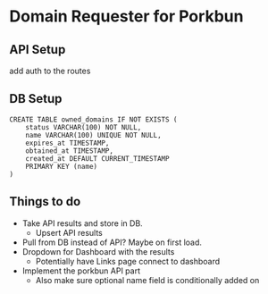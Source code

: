 # Domain Requester for Porkbun

API Setup
---------
add auth to the routes

DB Setup
--------
	CREATE TABLE owned_domains IF NOT EXISTS (
		status VARCHAR(100) NOT NULL,
		name VARCHAR(100) UNIQUE NOT NULL,
		expires_at TIMESTAMP,
		obtained_at TIMESTAMP,
		created_at DEFAULT CURRENT_TIMESTAMP
		PRIMARY KEY (name)
	)

Things to do
------------
- Take API results and store in DB.
  - Upsert API results
- Pull from DB instead of API? Maybe on first load.
- Dropdown for Dashboard with the results
  - Potentially have Links page connect to dashboard
- Implement the porkbun API part
  - Also make sure optional name field is conditionally added on

